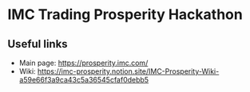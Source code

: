 # IMC Trading Prosperity Hackathon

## Useful links
- Main page: https://prosperity.imc.com/
- Wiki: https://imc-prosperity.notion.site/IMC-Prosperity-Wiki-a59e66f3a9ca43c5a36545cfaf0debb5
